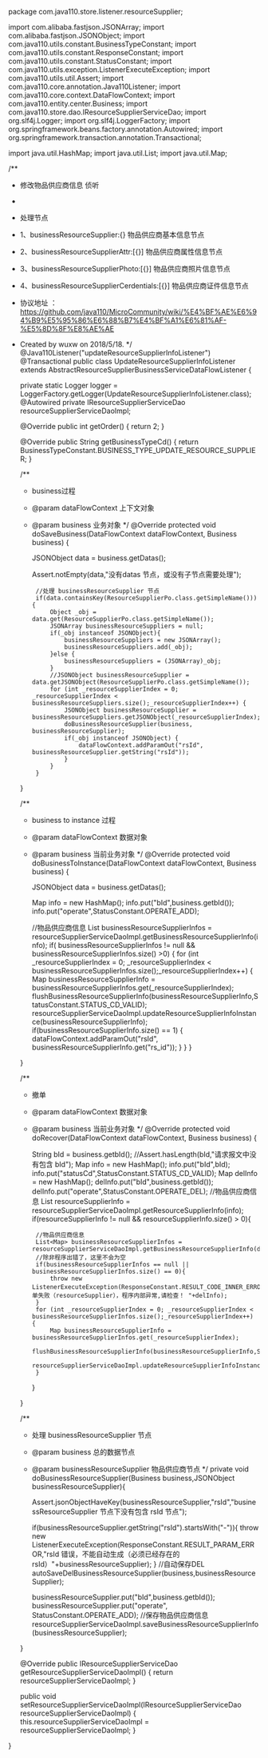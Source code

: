 package com.java110.store.listener.resourceSupplier;

import com.alibaba.fastjson.JSONArray;
import com.alibaba.fastjson.JSONObject;
import com.java110.utils.constant.BusinessTypeConstant;
import com.java110.utils.constant.ResponseConstant;
import com.java110.utils.constant.StatusConstant;
import com.java110.utils.exception.ListenerExecuteException;
import com.java110.utils.util.Assert;
import com.java110.core.annotation.Java110Listener;
import com.java110.core.context.DataFlowContext;
import com.java110.entity.center.Business;
import com.java110.store.dao.IResourceSupplierServiceDao;
import org.slf4j.Logger;
import org.slf4j.LoggerFactory;
import org.springframework.beans.factory.annotation.Autowired;
import org.springframework.transaction.annotation.Transactional;

import java.util.HashMap;
import java.util.List;
import java.util.Map;

/**
 * 修改物品供应商信息 侦听
 *
 * 处理节点
 * 1、businessResourceSupplier:{} 物品供应商基本信息节点
 * 2、businessResourceSupplierAttr:[{}] 物品供应商属性信息节点
 * 3、businessResourceSupplierPhoto:[{}] 物品供应商照片信息节点
 * 4、businessResourceSupplierCerdentials:[{}] 物品供应商证件信息节点
 * 协议地址 ：https://github.com/java110/MicroCommunity/wiki/%E4%BF%AE%E6%94%B9%E5%95%86%E6%88%B7%E4%BF%A1%E6%81%AF-%E5%8D%8F%E8%AE%AE
 * Created by wuxw on 2018/5/18.
 */
@Java110Listener("updateResourceSupplierInfoListener")
@Transactional
public class UpdateResourceSupplierInfoListener extends AbstractResourceSupplierBusinessServiceDataFlowListener {

    private static Logger logger = LoggerFactory.getLogger(UpdateResourceSupplierInfoListener.class);
    @Autowired
    private IResourceSupplierServiceDao resourceSupplierServiceDaoImpl;

    @Override
    public int getOrder() {
        return 2;
    }

    @Override
    public String getBusinessTypeCd() {
        return BusinessTypeConstant.BUSINESS_TYPE_UPDATE_RESOURCE_SUPPLIER;
    }

    /**
     * business过程
     * @param dataFlowContext 上下文对象
     * @param business 业务对象
     */
    @Override
    protected void doSaveBusiness(DataFlowContext dataFlowContext, Business business) {

        JSONObject data = business.getDatas();

        Assert.notEmpty(data,"没有datas 节点，或没有子节点需要处理");


            //处理 businessResourceSupplier 节点
            if(data.containsKey(ResourceSupplierPo.class.getSimpleName())){
                Object _obj = data.get(ResourceSupplierPo.class.getSimpleName());
                JSONArray businessResourceSuppliers = null;
                if(_obj instanceof JSONObject){
                    businessResourceSuppliers = new JSONArray();
                    businessResourceSuppliers.add(_obj);
                }else {
                    businessResourceSuppliers = (JSONArray)_obj;
                }
                //JSONObject businessResourceSupplier = data.getJSONObject(ResourceSupplierPo.class.getSimpleName());
                for (int _resourceSupplierIndex = 0; _resourceSupplierIndex < businessResourceSuppliers.size();_resourceSupplierIndex++) {
                    JSONObject businessResourceSupplier = businessResourceSuppliers.getJSONObject(_resourceSupplierIndex);
                    doBusinessResourceSupplier(business, businessResourceSupplier);
                    if(_obj instanceof JSONObject) {
                        dataFlowContext.addParamOut("rsId", businessResourceSupplier.getString("rsId"));
                    }
                }
            }
    }


    /**
     * business to instance 过程
     * @param dataFlowContext 数据对象
     * @param business 当前业务对象
     */
    @Override
    protected void doBusinessToInstance(DataFlowContext dataFlowContext, Business business) {

        JSONObject data = business.getDatas();

        Map info = new HashMap();
        info.put("bId",business.getbId());
        info.put("operate",StatusConstant.OPERATE_ADD);

        //物品供应商信息
        List<Map> businessResourceSupplierInfos = resourceSupplierServiceDaoImpl.getBusinessResourceSupplierInfo(info);
        if( businessResourceSupplierInfos != null && businessResourceSupplierInfos.size() >0) {
            for (int _resourceSupplierIndex = 0; _resourceSupplierIndex < businessResourceSupplierInfos.size();_resourceSupplierIndex++) {
                Map businessResourceSupplierInfo = businessResourceSupplierInfos.get(_resourceSupplierIndex);
                flushBusinessResourceSupplierInfo(businessResourceSupplierInfo,StatusConstant.STATUS_CD_VALID);
                resourceSupplierServiceDaoImpl.updateResourceSupplierInfoInstance(businessResourceSupplierInfo);
                if(businessResourceSupplierInfo.size() == 1) {
                    dataFlowContext.addParamOut("rsId", businessResourceSupplierInfo.get("rs_id"));
                }
            }
        }

    }

    /**
     * 撤单
     * @param dataFlowContext 数据对象
     * @param business 当前业务对象
     */
    @Override
    protected void doRecover(DataFlowContext dataFlowContext, Business business) {

        String bId = business.getbId();
        //Assert.hasLength(bId,"请求报文中没有包含 bId");
        Map info = new HashMap();
        info.put("bId",bId);
        info.put("statusCd",StatusConstant.STATUS_CD_VALID);
        Map delInfo = new HashMap();
        delInfo.put("bId",business.getbId());
        delInfo.put("operate",StatusConstant.OPERATE_DEL);
        //物品供应商信息
        List<Map> resourceSupplierInfo = resourceSupplierServiceDaoImpl.getResourceSupplierInfo(info);
        if(resourceSupplierInfo != null && resourceSupplierInfo.size() > 0){

            //物品供应商信息
            List<Map> businessResourceSupplierInfos = resourceSupplierServiceDaoImpl.getBusinessResourceSupplierInfo(delInfo);
            //除非程序出错了，这里不会为空
            if(businessResourceSupplierInfos == null || businessResourceSupplierInfos.size() == 0){
                throw new ListenerExecuteException(ResponseConstant.RESULT_CODE_INNER_ERROR,"撤单失败（resourceSupplier），程序内部异常,请检查！ "+delInfo);
            }
            for (int _resourceSupplierIndex = 0; _resourceSupplierIndex < businessResourceSupplierInfos.size();_resourceSupplierIndex++) {
                Map businessResourceSupplierInfo = businessResourceSupplierInfos.get(_resourceSupplierIndex);
                flushBusinessResourceSupplierInfo(businessResourceSupplierInfo,StatusConstant.STATUS_CD_VALID);
                resourceSupplierServiceDaoImpl.updateResourceSupplierInfoInstance(businessResourceSupplierInfo);
            }
        }

    }



    /**
     * 处理 businessResourceSupplier 节点
     * @param business 总的数据节点
     * @param businessResourceSupplier 物品供应商节点
     */
    private void doBusinessResourceSupplier(Business business,JSONObject businessResourceSupplier){

        Assert.jsonObjectHaveKey(businessResourceSupplier,"rsId","businessResourceSupplier 节点下没有包含 rsId 节点");

        if(businessResourceSupplier.getString("rsId").startsWith("-")){
            throw new ListenerExecuteException(ResponseConstant.RESULT_PARAM_ERROR,"rsId 错误，不能自动生成（必须已经存在的rsId）"+businessResourceSupplier);
        }
        //自动保存DEL
        autoSaveDelBusinessResourceSupplier(business,businessResourceSupplier);

        businessResourceSupplier.put("bId",business.getbId());
        businessResourceSupplier.put("operate", StatusConstant.OPERATE_ADD);
        //保存物品供应商信息
        resourceSupplierServiceDaoImpl.saveBusinessResourceSupplierInfo(businessResourceSupplier);

    }



    @Override
    public IResourceSupplierServiceDao getResourceSupplierServiceDaoImpl() {
        return resourceSupplierServiceDaoImpl;
    }

    public void setResourceSupplierServiceDaoImpl(IResourceSupplierServiceDao resourceSupplierServiceDaoImpl) {
        this.resourceSupplierServiceDaoImpl = resourceSupplierServiceDaoImpl;
    }



}
